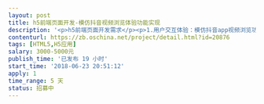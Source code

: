 ```yaml
---                
layout: post       
title: h5前端页面开发-模仿抖音视频浏览体验功能实现           
description: '<p>h5前端页面开发需求</p><p>1.用户交互体验：模仿抖音app视频浏览功能（纯视频部分，不包含文字互动信息）</p><p>2.支持横屏切换适配效果</p><p>3.浏览到最后一页，即落地页面（详情信息 图片+文字）</p><p>4.不介意采用现有框架进行开发，保证质量和用户体验即可</p><p>5.自主判定在iOS/android系统默认浏览器环境和甲方自主研发的ios/android系统sdk环境，两个环境下的自动对策</p>'     
contenturl: https://zb.oschina.net/project/detail.html?id=20876      
tags: [HTML5,H5应用]            
salary: 3000-5000元          
publish_time: '已发布 19 小时'         
start_time: '2018-06-23 20:51:12'           
apply: 1                   
time_range: 5 天              
status: 招募中                  
---                 
```

